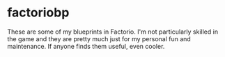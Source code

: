 # factoriobp
These are some of my blueprints in Factorio. I'm not particularly skilled in
the game and they are pretty much just for my personal fun and maintenance. If
anyone finds them useful, even cooler.

